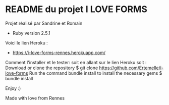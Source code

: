 # README du projet I LOVE FORMS

Projet réalisé par Sandrine et Romain


* Ruby version 2.5.1

Voici le lien Heroku :

- https://i-love-forms-rennes.herokuapp.com/


Comment l'installer et le tester:
  soit en allant sur le lien Heroku
  soit : Download or clone the repository $ git clone https://github.com/Ertemelle/i-love-forms
Run the command bundle install to install the necessary gems $ bundle install


Enjoy :)

Made with love from Rennes
